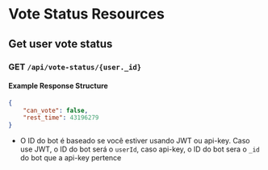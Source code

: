 # Vote Status Resources

## Get user vote status

### GET `/api/vote-status/{user._id}`

#### Example Response Structure

```json
{
    "can_vote": false,
    "rest_time": 43196279
}
```

-   O ID do bot é baseado se você estiver usando JWT ou api-key. Caso use JWT, o
    ID do bot será o `userId`, caso api-key, o ID do bot sera o `_id` do bot que a api-key pertence
